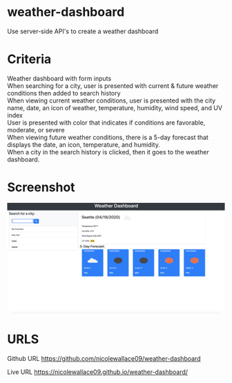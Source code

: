 # weather-dashboard
Use server-side API's to create a weather dashboard 

# Criteria 
Weather dashboard with form inputs</br>
When searching for a city, user is presented with current & future weather conditions then added to search history<br>
When viewing current weather conditions, user is presented with the city name, date, an icon of weather, temperature, humidity, wind speed, and UV index<br>
User is presented with color that indicates if conditions are favorable, moderate, or severe<br>
When viewing future weather conditions, there is a 5-day forecast that displays the date, an icon, temperature, and humidity.<br>
When a city in the search history is clicked, then it goes to the weather dashboard.<br>

# Screenshot
<img src="assets/images/weather-img.png">

# URLS 
Github URL
https://github.com/nicolewallace09/weather-dashboard

Live URL 
https://nicolewallace09.github.io/weather-dashboard/
